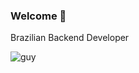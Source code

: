 ### Welcome 👋

Brazilian Backend Developer

![guy](https://user-images.githubusercontent.com/38351639/182689920-96e87326-6661-40d1-963f-741186b03a5d.gif)

